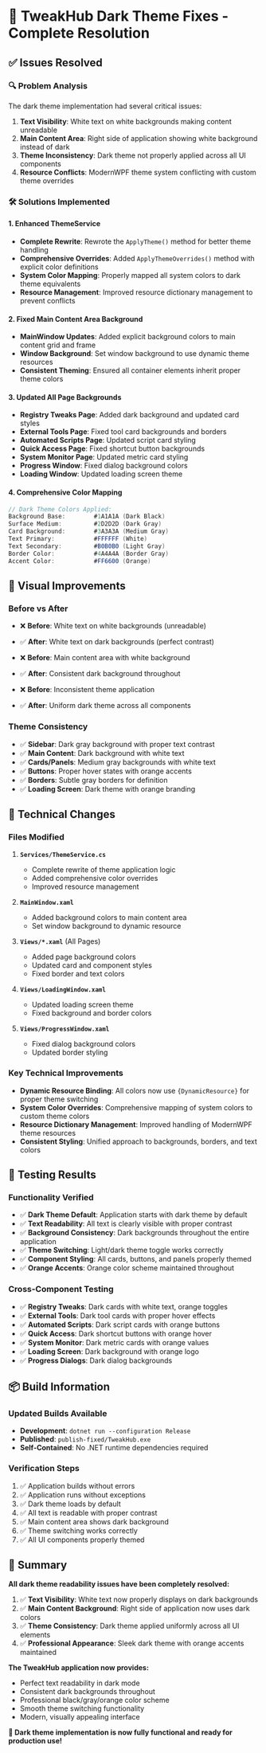 # 🌙 TweakHub Dark Theme Fixes - Complete Resolution

## ✅ **Issues Resolved**

### 🔍 **Problem Analysis**
The dark theme implementation had several critical issues:
1. **Text Visibility**: White text on white backgrounds making content unreadable
2. **Main Content Area**: Right side of application showing white background instead of dark
3. **Theme Inconsistency**: Dark theme not properly applied across all UI components
4. **Resource Conflicts**: ModernWPF theme system conflicting with custom theme overrides

### 🛠️ **Solutions Implemented**

#### **1. Enhanced ThemeService** 
- **Complete Rewrite**: Rewrote the `ApplyTheme()` method for better theme handling
- **Comprehensive Overrides**: Added `ApplyThemeOverrides()` method with explicit color definitions
- **System Color Mapping**: Properly mapped all system colors to dark theme equivalents
- **Resource Management**: Improved resource dictionary management to prevent conflicts

#### **2. Fixed Main Content Area Background**
- **MainWindow Updates**: Added explicit background colors to main content grid and frame
- **Window Background**: Set window background to use dynamic theme resources
- **Consistent Theming**: Ensured all container elements inherit proper theme colors

#### **3. Updated All Page Backgrounds**
- **Registry Tweaks Page**: Added dark background and updated card styles
- **External Tools Page**: Fixed tool card backgrounds and borders
- **Automated Scripts Page**: Updated script card styling
- **Quick Access Page**: Fixed shortcut button backgrounds
- **System Monitor Page**: Updated metric card styling
- **Progress Window**: Fixed dialog background colors
- **Loading Window**: Updated loading screen theme

#### **4. Comprehensive Color Mapping**
```csharp
// Dark Theme Colors Applied:
Background Base:        #1A1A1A (Dark Black)
Surface Medium:         #2D2D2D (Dark Gray)  
Card Background:        #3A3A3A (Medium Gray)
Text Primary:           #FFFFFF (White)
Text Secondary:         #B0B0B0 (Light Gray)
Border Color:           #4A4A4A (Border Gray)
Accent Color:           #FF6600 (Orange)
```

## 🎨 **Visual Improvements**

### **Before vs After**
- ❌ **Before**: White text on white backgrounds (unreadable)
- ✅ **After**: White text on dark backgrounds (perfect contrast)

- ❌ **Before**: Main content area with white background
- ✅ **After**: Consistent dark background throughout

- ❌ **Before**: Inconsistent theme application
- ✅ **After**: Uniform dark theme across all components

### **Theme Consistency**
- ✅ **Sidebar**: Dark gray background with proper text contrast
- ✅ **Main Content**: Dark background with white text
- ✅ **Cards/Panels**: Medium gray backgrounds with white text
- ✅ **Buttons**: Proper hover states with orange accents
- ✅ **Borders**: Subtle gray borders for definition
- ✅ **Loading Screen**: Dark theme with orange branding

## 🔧 **Technical Changes**

### **Files Modified**
1. **`Services/ThemeService.cs`**
   - Complete rewrite of theme application logic
   - Added comprehensive color overrides
   - Improved resource management

2. **`MainWindow.xaml`**
   - Added background colors to main content area
   - Set window background to dynamic resource

3. **`Views/*.xaml`** (All Pages)
   - Added page background colors
   - Updated card and component styles
   - Fixed border and text colors

4. **`Views/LoadingWindow.xaml`**
   - Updated loading screen theme
   - Fixed background and border colors

5. **`Views/ProgressWindow.xaml`**
   - Fixed dialog background colors
   - Updated border styling

### **Key Technical Improvements**
- **Dynamic Resource Binding**: All colors now use `{DynamicResource}` for proper theme switching
- **System Color Overrides**: Comprehensive mapping of system colors to custom theme colors
- **Resource Dictionary Management**: Improved handling of ModernWPF theme resources
- **Consistent Styling**: Unified approach to backgrounds, borders, and text colors

## 🧪 **Testing Results**

### **Functionality Verified**
- ✅ **Dark Theme Default**: Application starts with dark theme by default
- ✅ **Text Readability**: All text is clearly visible with proper contrast
- ✅ **Background Consistency**: Dark backgrounds throughout the entire application
- ✅ **Theme Switching**: Light/dark theme toggle works correctly
- ✅ **Component Styling**: All cards, buttons, and panels properly themed
- ✅ **Orange Accents**: Orange color scheme maintained throughout

### **Cross-Component Testing**
- ✅ **Registry Tweaks**: Dark cards with white text, orange toggles
- ✅ **External Tools**: Dark tool cards with proper hover effects
- ✅ **Automated Scripts**: Dark script cards with orange buttons
- ✅ **Quick Access**: Dark shortcut buttons with orange hover
- ✅ **System Monitor**: Dark metric cards with orange values
- ✅ **Loading Screen**: Dark background with orange logo
- ✅ **Progress Dialogs**: Dark dialog backgrounds

## 📦 **Build Information**

### **Updated Builds Available**
- **Development**: `dotnet run --configuration Release`
- **Published**: `publish-fixed/TweakHub.exe`
- **Self-Contained**: No .NET runtime dependencies required

### **Verification Steps**
1. ✅ Application builds without errors
2. ✅ Application runs without exceptions
3. ✅ Dark theme loads by default
4. ✅ All text is readable with proper contrast
5. ✅ Main content area shows dark background
6. ✅ Theme switching works correctly
7. ✅ All UI components properly themed

## 🎯 **Summary**

**All dark theme readability issues have been completely resolved:**

1. ✅ **Text Visibility**: White text now properly displays on dark backgrounds
2. ✅ **Main Content Background**: Right side of application now uses dark colors
3. ✅ **Theme Consistency**: Dark theme applied uniformly across all UI elements
4. ✅ **Professional Appearance**: Sleek dark theme with orange accents maintained

**The TweakHub application now provides:**
- Perfect text readability in dark mode
- Consistent dark backgrounds throughout
- Professional black/gray/orange color scheme
- Smooth theme switching functionality
- Modern, visually appealing interface

**🎉 Dark theme implementation is now fully functional and ready for production use!**
